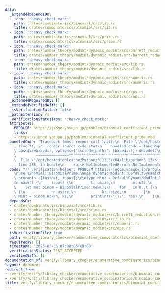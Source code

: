 ```yaml
---
data:
  _extendedDependsOn:
  - icon: ':heavy_check_mark:'
    path: crates/combinatorics/binomial/src/lib.rs
    title: crates/combinatorics/binomial/src/lib.rs
  - icon: ':heavy_check_mark:'
    path: crates/combinatorics/binomial/src/prime.rs
    title: crates/combinatorics/binomial/src/prime.rs
  - icon: ':heavy_check_mark:'
    path: crates/number_theory/modint/dynamic_modint/src/barrett_reduction.rs
    title: crates/number_theory/modint/dynamic_modint/src/barrett_reduction.rs
  - icon: ':heavy_check_mark:'
    path: crates/number_theory/modint/dynamic_modint/src/lib.rs
    title: crates/number_theory/modint/dynamic_modint/src/lib.rs
  - icon: ':heavy_check_mark:'
    path: crates/number_theory/modint/dynamic_modint/src/numeric.rs
    title: crates/number_theory/modint/dynamic_modint/src/numeric.rs
  - icon: ':heavy_check_mark:'
    path: crates/number_theory/modint/dynamic_modint/src/ops.rs
    title: crates/number_theory/modint/dynamic_modint/src/ops.rs
  _extendedRequiredBy: []
  _extendedVerifiedWith: []
  _isVerificationFailed: false
  _pathExtension: rs
  _verificationStatusIcon: ':heavy_check_mark:'
  attributes:
    PROBLEM: https://judge.yosupo.jp/problem/binomial_coefficient_prime_mod
    links:
    - https://judge.yosupo.jp/problem/binomial_coefficient_prime_mod
  bundledCode: "Traceback (most recent call last):\n  File \"/opt/hostedtoolcache/Python/3.13.3/x64/lib/python3.13/site-packages/onlinejudge_verify/documentation/build.py\"\
    , line 71, in _render_source_code_stat\n    bundled_code = language.bundle(stat.path,\
    \ basedir=basedir, options={'include_paths': [basedir]}).decode()\n          \
    \         ~~~~~~~~~~~~~~~^^^^^^^^^^^^^^^^^^^^^^^^^^^^^^^^^^^^^^^^^^^^^^^^^^^^^^^^^^^^^^^^^^\n\
    \  File \"/opt/hostedtoolcache/Python/3.13.3/x64/lib/python3.13/site-packages/onlinejudge_verify/languages/rust.py\"\
    , line 288, in bundle\n    raise NotImplementedError\nNotImplementedError\n"
  code: "// verification-helper: PROBLEM https://judge.yosupo.jp/problem/binomial_coefficient_prime_mod\n\
    \nuse binomial::BinomialPrime;\nuse dynamic_modint::DefaultDynamicModInt;\nuse\
    \ proconio::{fastout, input};\n\ntype Mint = DefaultDynamicModInt;\n\n#[fastout]\n\
    fn main() {\n    input! {\n        t: usize,\n        m: u32,\n    }\n    Mint::set_modulus(m);\n\
    \    let mut binom = BinomialPrime::new();\n    for _ in 0..t {\n        input!\
    \ {\n            n: usize,\n            k: usize,\n        }\n        let res:\
    \ Mint = binom.nck(n, k);\n        println!(\"{}\", res);\n    }\n}\n"
  dependsOn:
  - crates/combinatorics/binomial/src/lib.rs
  - crates/combinatorics/binomial/src/prime.rs
  - crates/number_theory/modint/dynamic_modint/src/barrett_reduction.rs
  - crates/number_theory/modint/dynamic_modint/src/lib.rs
  - crates/number_theory/modint/dynamic_modint/src/numeric.rs
  - crates/number_theory/modint/dynamic_modint/src/ops.rs
  isVerificationFile: true
  path: verify/library_checker/enumerative_combinatorics/binomial_coefficient_prime_mod/src/main.rs
  requiredBy: []
  timestamp: '2025-05-16 07:00:05+00:00'
  verificationStatus: TEST_ACCEPTED
  verifiedWith: []
documentation_of: verify/library_checker/enumerative_combinatorics/binomial_coefficient_prime_mod/src/main.rs
layout: document
redirect_from:
- /verify/verify/library_checker/enumerative_combinatorics/binomial_coefficient_prime_mod/src/main.rs
- /verify/verify/library_checker/enumerative_combinatorics/binomial_coefficient_prime_mod/src/main.rs.html
title: verify/library_checker/enumerative_combinatorics/binomial_coefficient_prime_mod/src/main.rs
---
```


